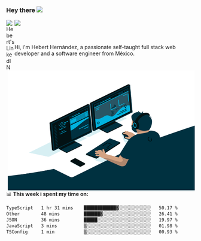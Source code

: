 ### Hey there <img src="https://media.giphy.com/media/hvRJCLFzcasrR4ia7z/giphy.gif" width="25px">
<a href="https://www.linkedin.com/in/evertcode/" target="_blank">
  <img align="left" alt="Hebert's LinkedIN" width="22px" src="https://raw.githubusercontent.com/peterthehan/peterthehan/master/assets/linkedin.svg" />
</a>

![](https://visitor-badge.glitch.me/badge?page_id=evertcode.evertcode)

<br />

Hi, i'm Hebert Hernández, a passionate self-taught full stack web developer and a software engineer from México.

<img align="right" alt="GIF" src="https://github.com/evertcode/evertcode/blob/master/code.gif?raw=true" width="500" height="320" />

📊 **This week i spent my time on:**

<!--START_SECTION:waka-->

```text
TypeScript   1 hr 31 mins    ████████████▓░░░░░░░░░░░░   50.17 %
Other        48 mins         ██████▓░░░░░░░░░░░░░░░░░░   26.41 %
JSON         36 mins         █████░░░░░░░░░░░░░░░░░░░░   19.97 %
JavaScript   3 mins          ▒░░░░░░░░░░░░░░░░░░░░░░░░   01.98 %
TSConfig     1 min           ▒░░░░░░░░░░░░░░░░░░░░░░░░   00.93 %
```

<!--END_SECTION:waka-->
